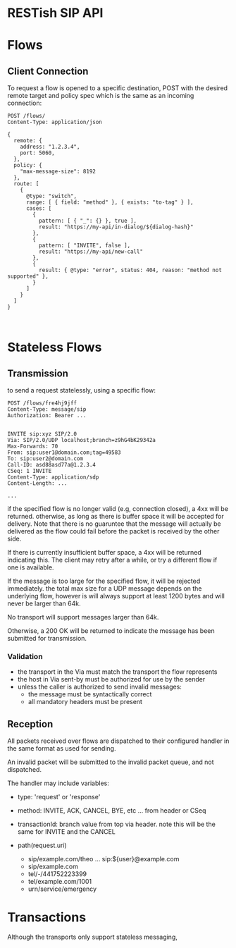 # RESTish SIP API

# Flows

## Client Connection

To request a flow is opened to a specific destination, POST with
the desired remote target and policy spec which is the same as 
an incoming connection:

```
POST /flows/
Content-Type: application/json

{
  remote: {
    address: "1.2.3.4",
    port: 5060,
  },
  policy: {
    "max-message-size": 8192
  },
  route: [
    { 
      @type: "switch",
      range: [ { field: "method" }, { exists: "to-tag" } ],
      cases: [
        { 
          pattern: [ { "_": {} }, true ], 
          result: "https://my-api/in-dialog/${dialog-hash}"
        },
        { 
          pattern: [ "INVITE", false ], 
          result: "https://my-api/new-call"
        },
        {
          result: { @type: "error", status: 404, reason: "method not supported" },
        }
      ]
    }
  ]
}



```



# Stateless Flows

## Transmission

to send a request statelessly, using a specific flow:

```
POST /flows/fre4hj9jff
Content-Type: message/sip
Authorization: Bearer ...


INVITE sip:xyz SIP/2.0
Via: SIP/2.0/UDP localhost;branch=z9hG4bK29342a
Max-Forwards: 70
From: sip:user1@domain.com;tag=49583
To: sip:user2@domain.com
Call-ID: asd88asd77a@1.2.3.4
CSeq: 1 INVITE
Content-Type: application/sdp
Content-Length: ...

...

```

if the specified flow is no longer valid (e.g, connection closed), a 4xx will be returned.  otherwise, as long as
there is buffer space it will be accepted for delivery.  Note that there is no guaruntee that the message will actually
be delivered as the flow could fail before the packet is received by the other side.

If there is currently insufficient buffer space, a 4xx will be returned indicating this.  The client may retry after 
a while, or try a different flow if one is available.

If the message is too large for the specified flow, it will be rejected immediately. the total max size for a UDP message
depends on the underlying flow, however is will always support at least 1200 bytes and will never be larger than 64k.

No transport will support messages larger than 64k.

Otherwise, a 200 OK will be returned to indicate the message has been submitted for transmission.

### Validation

- the transport in the Via must match the transport the flow represents
- the host in Via sent-by must be authorized for use by the sender
- unless the caller is authorized to send invalid messages:
  - the message must be syntactically correct
  - all mandatory headers must be present

## Reception

All packets received over flows are dispatched to their configured handler in the same format as used for sending.

An invalid packet will be submitted to the invalid packet queue, and not dispatched.

The handler may include variables:

- type: 'request' or 'response'
- method: INVITE, ACK, CANCEL, BYE, etc ... from header or CSeq
- transactionId: branch value from top via header. note this will be the same for INVITE and the CANCEL

- path(request.uri) 
  - sip/example.com/theo ... sip:${user}@example.com
  - sip/example.com
  - tel/-/441752223399
  - tel/example.com/1001
  - urn/service/emergency





# Transactions

Although the transports only support stateless messaging,  



